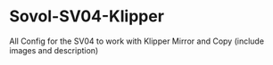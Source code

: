 # Sovol-SV04-Klipper
All Config for the SV04 to work with Klipper Mirror and Copy (include images and description)
